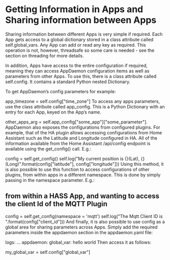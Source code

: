 # Getting Information in Apps and Sharing information between Apps

Sharing information between different Apps is very simple if required. Each App gets access to a global dictionary stored in a class attribute called self.global_vars. Any App can add or read any key as required. This operation is not, however, threadsafe so some care is needed - see the section on threading for more details.

In addition, Apps have access to the entire configuration if required, meaning they can access AppDaemon configuration items as well as parameters from other Apps. To use this, there is a class attribute called self.config. It contains a standard Python nested Dictionary.

To get AppDaemon’s config parameters for example:

app_timezone = self.config["time_zone"]
To access any apps parameters, use the class attribute called app_config. This is a Python Dictionary with an entry for each App, keyed on the App’s name.

other_apps_arg = self.app_config["some_app"]["some_parameter"].
AppDaemon also exposes the configurations from configured plugins. For example, that of the HA plugin allows accessing configurations from Home Assistant such as the Latitude and Longitude configured in HA. All of the information available from the Home Assistant /api/config endpoint is available using the get_config() call. E.g.:

config = self.get_config()
self.log("My current position is {}(Lat), {}(Long)".format(config["latitude"], config["longitude"]))
Using this method, it is also possible to use this function to access configurations of other plugins, from within apps in a different namespace. This is done by simply passing in the namespace parameter. E.g.:

## from within a HASS App, and wanting to access the client Id of the MQTT Plugin

config = self.get_config(namespace = 'mqtt')
self.log("The Mqtt Client ID is ".format(config["client_id"]))
And finally, it is also possible to use config as a global area for sharing parameters across Apps. Simply add the required parameters inside the appdaemon section in the appdaemon.yaml file:

logs:
...
appdaemon:
global_var: hello world
Then access it as follows:

my_global_var = self.config["global_var"]
